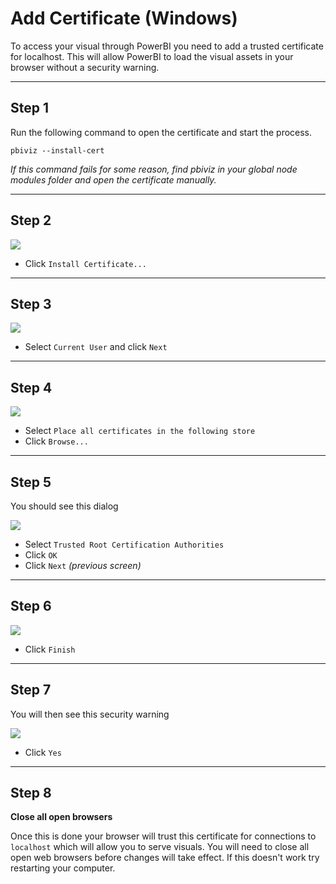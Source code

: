 # Add Certificate (Windows)

To access your visual through PowerBI you need to add a trusted certificate for localhost. This will allow PowerBI to load the visual assets in your browser without a security warning.

----------

## Step 1

Run the following command to open the certificate and start the process.

```
pbiviz --install-cert
```

*If this command fails for some reason, find pbiviz in your global node modules folder and open the certificate manually.*

----------

## Step 2

![](images/windows0.png)

* Click `Install Certificate...`

----------

## Step 3

![](images/windows2.png)

* Select `Current User` and click `Next`

----------

## Step 4

![](images/windows3.png)

* Select `Place all certificates in the following store`
* Click `Browse...`

----------

## Step 5

You should see this dialog

![](images/windows4.png)

* Select `Trusted Root Certification Authorities`
* Click `OK`
* Click `Next` *(previous screen)*

----------

## Step 6

![](images/windows5.png)

* Click `Finish`

----------

## Step 7

You will then see this security warning

![](images/windows6.png)

* Click `Yes`

----------

## Step 8

**Close all open browsers**

Once this is done your browser will trust this certificate for connections to `localhost` which will allow you to serve visuals. You will need to close all open web browsers before changes will take effect. If this doesn't work try restarting your computer.